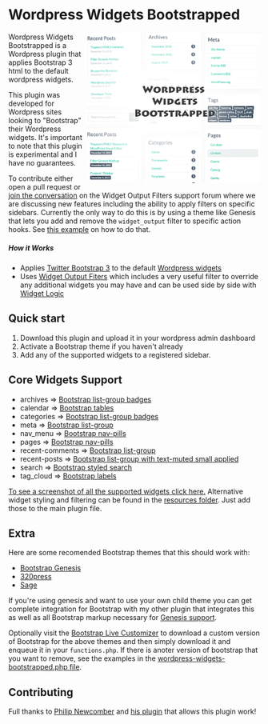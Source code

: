 # Wordpress Widgets Bootstrapped


<img align="right" width="350" src="https://github.com/Wordpress-Development/wordpress-widgets-bootstrapped/blob/master/assets/screenshot.jpg">


Wordpress Widgets Bootstrapped is a Wordpress plugin that applies Bootstrap 3 html to the default wordpress widgets. 

This plugin was developed for Wordpress sites looking to "Bootstrap" their Wordpress widgets. It's important to note that this plugin is experimental and I have no guarantees. 

To contribute either open a pull request or [join the conversation](https://wordpress.org/support/topic/add-option-for-sidebar-paramater?replies=2) on the Widget Output Filters support forum where we are discussing new features including the ability to apply filters on specific sidebars. Currently the only way to do this is by using a theme like Genesis that lets you add and remove the `widget_output` filter to specific action hooks. See [this example](https://github.com/Wordpress-Development/genesis-bootstrap/blob/master/lib/bootstrap-widgets.php#L416) on how to do that. 

##### How it Works

* Applies [Twitter Bootstrap 3](http://getbootstrap.com) to the default [Wordpress widgets](https://codex.wordpress.org/WordPress_Widgets)
* Uses [Widget Output Fiters](https://wordpress.org/plugins/widget-output-filters/) which includes a very useful filter to override any additional widgets you may have and can be used side by side with [Widget Logic](https://wordpress.org/plugins/widget-logic/)

## Quick start

1. Download this plugin and upload it in your wordpress admin dashboard
2. Activate a Bootstrap theme if you haven't already
3. Add any of the supported widgets to a registered sidebar.


## Core Widgets Support

* archives => [Bootstrap list-group badges](http://getbootstrap.com/components/#list-group-badges)
* calendar => [Bootstrap tables](http://getbootstrap.com/css/#tables)
* categories => [Bootstrap list-group badges](http://getbootstrap.com/components/#list-group-badges)
* meta => [Bootstrap list-group](http://getbootstrap.com/components/#list-group)
* nav_menu => [Bootstrap nav-pills](http://getbootstrap.com/components/#nav-pills)
* pages => [Bootstrap nav-pills](http://getbootstrap.com/components/#nav-pills)
* recent-comments => [Bootstrap list-group](http://getbootstrap.com/components/#list-group)
* recent-posts => [Bootstrap list-group with text-muted small applied](http://getbootstrap.com/components/#list-group)
* search => [Bootstrap styled search](http://codepen.io/bootstrapped/details/YyZOJe/)
* tag_cloud => [Bootstrap labels](http://getbootstrap.com/components/#labels)

[To see a screenshot of all the supported widgets click here.](https://github.com/Wordpress-Development/wordpress-widgets-bootstrapped/blob/master/assets/screenshot-widgets.jpg
) Alternative widget styling and filtering can be found in the [resources folder](https://github.com/Wordpress-Development/wordpress-widgets-bootstrapped/tree/master/resources). Just add those to the main plugin file.


## Extra

Here are some recomended Bootstrap themes that this should work with:
* [Bootstrap Genesis](https://github.com/salcode/bootstrap-genesis)
* [320press](https://github.com/320press/wordpress-bootstrap)
* [Sage](https://github.com/roots/sage)


If you're using genesis and want to use your own child theme you can get complete integration for Bootstrap with my other plugin that integrates this as well as all Bootstrap markup necessary for [Genesis support](https://github.com/Wordpress-Development/genesis-bootstrap).


Optionally visit the [Bootstrap Live Customizer](http://bootstrap-live-customizer.com/) to download a custom version of Bootstrap for the above themes and then simply download it and enqueue it in your `functions.php`. If there is anoter version of bootstrap that you want to remove, see the examples in the [wordpress-widgets-bootstrapped.php file](https://github.com/Wordpress-Development/wordpress-widgets-bootstrapped/blob/master/wordpress-widgets-bootstrapped.php#L130).


## Contributing

Full thanks to [Philip Newcomber](https://philipnewcomer.net/2014/06/filter-output-wordpress-widget/) and [his plugin](https://wordpress.org/plugins/widget-output-filters/) that allows this plugin work!
